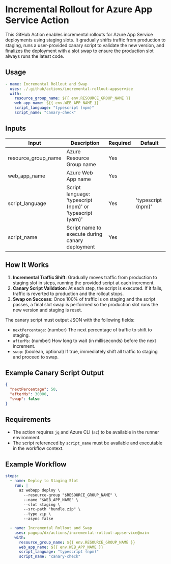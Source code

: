 # Incremental Rollout for Azure App Service Action

This GitHub Action enables incremental rollouts for Azure App Service deployments using staging slots. It gradually shifts traffic from production to staging, runs a user-provided canary script to validate the new version, and finalizes the deployment with a slot swap to ensure the production slot always runs the latest code.

## Usage

```yaml
- name: Incremental Rollout and Swap
  uses: ./.github/actions/incremental-rollout-appservice
  with:
    resource_group_name: ${{ env.RESOURCE_GROUP_NAME }}
    web_app_name: ${{ env.WEB_APP_NAME }}
    script_language: "typescript (npm)"
    script_name: "canary-check"
```

## Inputs

| Input               | Description                                                | Required | Default            |
| ------------------- | ---------------------------------------------------------- | -------- | ------------------ |
| resource_group_name | Azure Resource Group name                                  | Yes      |                    |
| web_app_name        | Azure Web App name                                         | Yes      |                    |
| script_language     | Script language: 'typescript (npm)' or 'typescript (yarn)' | Yes      | 'typescript (npm)' |
| script_name         | Script name to execute during canary deployment            | Yes      |                    |

## How It Works

1. **Incremental Traffic Shift**: Gradually moves traffic from production to staging slot in steps, running the provided script at each increment.
2. **Canary Script Validation**: At each step, the script is executed. If it fails, traffic is reverted to production and the rollout stops.
3. **Swap on Success**: Once 100% of traffic is on staging and the script passes, a final slot swap is performed so the production slot runs the new version and staging is reset.

The canary script must output JSON with the following fields:

- `nextPercentage`: (number) The next percentage of traffic to shift to staging.
- `afterMs`: (number) How long to wait (in milliseconds) before the next increment.
- `swap`: (boolean, optional) If true, immediately shift all traffic to staging and proceed to swap.

## Example Canary Script Output

```json
{
  "nextPercentage": 50,
  "afterMs": 30000,
  "swap": false
}
```

## Requirements

- The action requires `jq` and Azure CLI (`az`) to be available in the runner environment.
- The script referenced by `script_name` must be available and executable in the workflow context.

## Example Workflow

```yaml
steps:
  - name: Deploy to Staging Slot
    run: |
      az webapp deploy \
        --resource-group "$RESOURCE_GROUP_NAME" \
        --name "$WEB_APP_NAME" \
        --slot staging \
        --src-path "bundle.zip" \
        --type zip \
        --async false

  - name: Incremental Rollout and Swap
    uses: pagopa/dx/actions/incremental-rollout-appservice@main
    with:
      resource_group_name: ${{ env.RESOURCE_GROUP_NAME }}
      web_app_name: ${{ env.WEB_APP_NAME }}
      script_language: "typescript (npm)"
      script_name: "canary-check"
```
